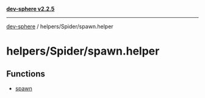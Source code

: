 [**dev-sphere v2.2.5**](../../../README.md)

***

[dev-sphere](../../../modules.md) / helpers/Spider/spawn.helper

# helpers/Spider/spawn.helper

## Functions

- [spawn](functions/spawn.md)
